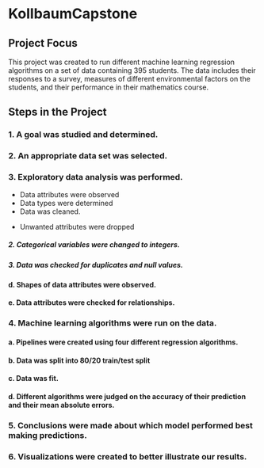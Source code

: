 # KollbaumCapstone
## Project Focus

This project was created to run different machine learning regression algorithms on a set of data containing 395 students.  The data includes their responses to a survey, measures of different environmental factors on the students, and their performance in their mathematics course.  

## Steps in the Project
### 1.  A goal was studied and determined.
### 2.  An appropriate data set was selected.
### 3.  Exploratory data analysis was performed.
+   Data attributes were observed
+   Data types were determined
+   Data was cleaned.
  * Unwanted attributes were dropped
#####        2.  Categorical variables were changed to integers.
#####        3.  Data was checked for duplicates and null values.
####    d.  Shapes of data attributes were observed.
####    e.  Data attributes were checked for relationships.
### 4. Machine learning algorithms were run on the data.
####    a.  Pipelines were created using four different regression algorithms.
####    b.  Data was split into 80/20 train/test split
####    c.  Data was fit.  
####    d.  Different algorithms were judged on the accuracy of their prediction and their mean absolute errors.
### 5.  Conclusions were made about which model performed best making predictions.
### 6.  Visualizations were created to better illustrate our results.  




